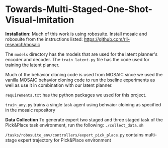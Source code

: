 # Towards-Multi-Staged-One-Shot-Visual-Imitation

**Installation:**
Much of this work is using robosuite. Install mosaic and robosuite from the instructions listed: https://github.com/rll-research/mosaic

The `models` directory has the models that are used for the latent planner's encoder and decoder. 
The `train_latent.py` file has the code used for training the latent planner.

Much of the behavior cloning code is used from MOSAIC since we used the vanilla MOSAIC behavior cloning code to run the bseline experiments as well as use it in combination with our latent planner. 

`requirements.txt` has the python packages we used for this project.

`train_any.py` trains a single task agent using behvaior cloining as specified in the mosaic repository

**Data Collection**
To generate expert two staged and three staged task of the Pick&Place task environment, run the following:
`./collect_data.sh`

`/tasks/robosuite_env/controllers/expert_pick_place.py` contains multi-stage expert trajectory for Pick&Place environment
